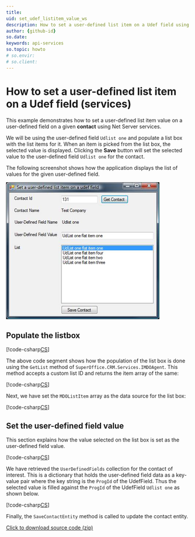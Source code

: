 ```yaml
---
title: 
uid: set_udef_listitem_value_ws
description: How to set a user-defined list item on a Udef field using services
author: {github-id}
so.date:
keywords: api-services
so.topic: howto
# so.envir:
# so.client:
---
```


# How to set a user-defined list item on a Udef field (services)

This example demonstrates how to set a user-defined list item value on a user-defined field on a given **contact** using Net Server services.

We will be using the user-defined field `Udlist one` and populate a list box with the list items for it. When an item is picked from the list box, the selected value is displayed. Clicking the **Save** button will set the selected value to the user-defined field `Udlist one` for the contact.

The following screenshot shows how the application displays the list of values for the given user-defined field.

![03][img1]

## Populate the listbox

[!code-csharp[CS](includes/populate-listbox-services.cs)]

The above code segment shows how the population of the list box is done using the `GetList` method of `SuperOffice.CRM.Services.IMDOAgent`. This method accepts a custom list ID and returns the item array of the same:

[!code-csharp[CS](includes/populate-listbox-services.cs?range=27)]

Next, we have set the `MDOListItem` array as the data source for the list box:

[!code-csharp[CS](includes/populate-listbox-services.cs?range=30-32)]

## Set the user-defined field value

This section explains how the value selected on the list box is set as the user-defined field value.

[!code-csharp[CS](includes/set-udef-services.cs)]

We have retrieved the `UserDefinedFields` collection for the contact of interest. This is a dictionary that holds the user-defined field data as a key-value pair where the key string is the `ProgId` of the UdefField. Thus the selected value is filled against the `ProgId` of the UdefField `Udlist one` as shown below.

[!code-csharp[CS](includes/set-udef-services.cs?range=14-18)]

Finally, the `SaveContactEntity` method is called to update the contact entity.

<a href="../../assets/downloads/setudeflistitem.zip" download>Click to download source code (zip)</a>

<!-- Referenced images -->
[img1]: media/image003.jpg
